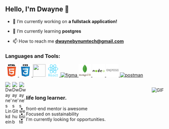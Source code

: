 ## Hello, I'm Dwayne :wave:

- 🔭 I’m currently working on **a fullstack application!**

- 🌱 I’m currently learning **postgres**

- 📫 How to reach me **dwaynebynumtech@gmail.com**


<h3 align="left">Languages and Tools:</h3>

<p align="left">

<a href="https://www.w3.org/html/" target="_blank" rel="noreferrer"> 
            <img
            src="https://raw.githubusercontent.com/devicons/devicon/master/icons/html5/html5-original-wordmark.svg"
            alt="html5" width="40" height="40" />
</a>
            <a href="https://www.w3schools.com/css/" target="_blank"rel="noreferrer">
             <img
            src="https://raw.githubusercontent.com/devicons/devicon/master/icons/css3/css3-original-wordmark.svg"
            alt="css3" width="40" height="40" />
            </a>
            <img src="https://cdn.jsdelivr.net/gh/devicons/devicon/icons/javascript/javascript-original.svg" width="40" height="40" /> 
<a href="https://reactjs.org/" target="_blank" rel="noreferrer">
        <img src="https://raw.githubusercontent.com/devicons/devicon/master/icons/react/react-original-wordmark.svg"
            alt="react" width="40" height="40" /> 
</a>  


<a href="https://www.figma.com/" target="_blank" rel="noreferrer">
        <img src="https://www.vectorlogo.zone/logos/figma/figma-icon.svg" alt="figma" width="40"
          height="40" />
</a>  
<a href="https://www.mongodb.com/" target="_blank" rel="noreferrer">
            <img src="https://raw.githubusercontent.com/devicons/devicon/master/icons/mongodb/mongodb-original-wordmark.svg"
            alt="mongodb" width="40" height="40" />
</a> 
         
<a href="https://nodejs.org" target="_blank" rel="noreferrer"> 
        <img
            src="https://raw.githubusercontent.com/devicons/devicon/master/icons/nodejs/nodejs-original-wordmark.svg"
            alt="nodejs" width="40" height="40" />
</a>
<a href="https://expressjs.com" target="_blank" rel="noreferrer">
            <img src="https://raw.githubusercontent.com/devicons/devicon/master/icons/express/express-original-wordmark.svg"
            alt="express" width="40" height="40" /> 
</a> 
<a href="https://postman.com" target="_blank" rel="noreferrer">
            <img
            src="https://www.vectorlogo.zone/logos/getpostman/getpostman-icon.svg" alt="postman" width="40"
            height="40" /> 
</a>
</p>

<a href="https://www.linkedin.com/in/dwayne-bynum-webdeveloper/">
  <img align="left" alt="Dwayne's Linkdein" width="22px" src="https://cdn.jsdelivr.net/npm/simple-icons@v3/icons/linkedin.svg" />
</a>
<a href="https://github.com/Dwayne-B">
  <img align="left" alt="Dwayne's Github" width="22px" src="https://cdn.jsdelivr.net/npm/simple-icons@v3/icons/github.svg" />
</a>
<a href="https://www.dwaynebynum.com/">
  <img align="left" alt="Dwayne's website" width="22px" src="https://cdn.jsdelivr.net/npm/simple-icons@v3/icons/telegram.svg" />
</a>
<br />
<img align="right" alt="GIF" src="https://media.giphy.com/media/13HgwGsXF0aiGY/giphy.gif" />

### life long learner.
- front-end mentor is awesome  
- Focused on sustainability
- I'm currently looking for opportunities.
